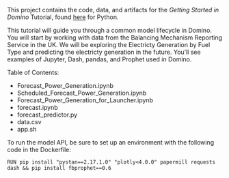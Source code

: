 This project contains the code, data, and artifacts for the *Getting Started in Domino* Tutorial, found 
[here](https://docs.dominodatalab.com/en/4.1/get_started/index.html) for Python.

This tutorial will guide you through a common model lifecycle in Domino. 
You will start by working with data from the Balancing Mechanism Reporting Service in the UK. 
We will be exploring the Electricty Generation by Fuel Type and predicting the electricty generation in the future. 
You’ll see examples of Jupyter, Dash, pandas, and Prophet used in Domino.

Table of Contents:

* Forecast_Power_Generation.ipynb
* Scheduled_Forecast_Power_Generation.ipynb
* Forecast_Power_Generation_for_Launcher.ipynb
* forecast.ipynb
* forecast_predictor.py
* data.csv
* app.sh

To run the model API, be sure to set up an environment with the following code in the Dockerfile:

`RUN pip install "pystan==2.17.1.0" "plotly<4.0.0" papermill requests dash && pip install fbprophet==0.6`